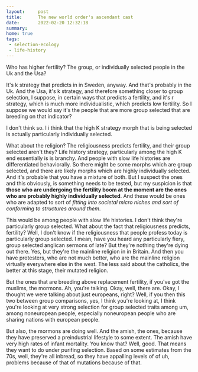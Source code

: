 ```yaml
---
layout:     post
title:      The new world order's ascendant cast
date:       2022-02-20 12:32:18
summary:    
home: true
tags:
 - selection-ecology
 - life-history
---
```


Who has higher fertility? The group, or individually selected people in the Uk and the Usa? 

It's k strategy that predicts in in Sweden, anyway. And that's probably in the Uk. And the Usa, it's k strategy, and therefore something closer to group selection, I suppose, in certain ways that predicts a fertility, and it's r strategy, which is much more individualistic, which predicts low fertility. So I suppose we would say it's the people that are more group selected that are breeding on that indicator?

I don't think so. I i think that the high K strategy morph that is being selected is actually particularly individually selected. 

What about the religion? The religiousness predicts fertility, and their group selected aren't they? Life history strategy, particularly among the high K end essentially is is branchy. And people with slow life histories are differentiated behaviorally. So there might be some morphs which are group selected, and there are likely morphs which are highly individually selected. And it's probable that you have a mixture of both. But I suspect the ones and this obviously, is something needs to be tested, but my suspicion is that **those who are undergoing the fertility boom at the moment are the ones who are probably highly individually selected**. And these would be ones who are adapted to sort of *fitting into societal micro niches and sort of conforming to structures around them*. 

This would be among people with slow life histories. I don't think they're particularly group selected. What about the fact that religiousness predicts, fertility? Well, I don't know if the religiousness that people profess today is particularly group selected. I mean, have you heard any particularly fiery, group selected anglican sermons of late? But they're nothing they're dying out there. Yes, but they're the mainline religion in in Britain. And then you have protesters, who are not much better, who are the mainline religion virtually everywhere else in the west. The less said about the catholics, the better at this stage, their mutated religion. 

But the ones that are breeding above replacement fertility, if you've got the muslims, the mormons. Ah, you're talking. Okay, well, there are. Okay, I thought we were talking about just europeans, right? Well, if you then this two between group comparisons, yes, I think you're looking at, I think you're looking at very strong selection for group selected traits among um, among noneuropean people, especially noneuropean people who are sharing nations with european people. 

But also, the mormons are doing well. And the amish, the ones, because they have preserved a preindustrial lifestyle to some extent. The amish have very high rates of infant mortality. You know that? Well, good. That means they want to do under purifing selection. Based on some estimates from the 70s, well, they're all inbread, so they have appalling levels of of uh, problems because of that of mutations because of that.